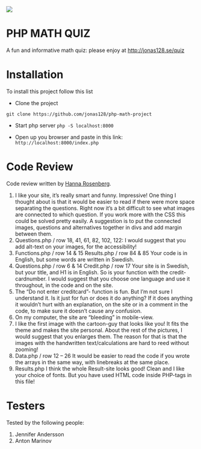 <img src="https://media.giphy.com/media/LweK4Ma6Chp8k/giphy.gif" />

# PHP MATH QUIZ

A fun and informative math quiz: please enjoy at http://jonas128.se/quiz

# Installation

To install this project follow this list

-   Clone the project

```
git clone https://github.com/jonas128/php-math-project
```

-   Start php server `php -S localhost:8000`

-   Open up you browser and paste in this link:
    `http://localhost:8000/index.php`

# Code Review

Code review written by [Hanna Rosenberg](https://github.com/hanna-rosenberg).

1. I like your site, it’s really smart and funny. Impressive! One thing I thought about is that it would be easier to read if there were more space separating the questions. Right now it’s a bit difficult to see what images are connected to which question. If you work more with the CSS this could be solved pretty easily. A suggestion is to put the connected images, questions and alternatives together in divs and add margin between them.
2. Questions.php / row 18, 41, 61, 82, 102, 122: I would suggest that you add alt-text on your images, for the accessibility!
3. Functions.php / row 14 & 15 Results.php / row 84 & 85 Your code is in English, but some words are written in Swedish.
4. Questions.php / row 6 & 14 Credit.php / row 17 Your site is in Swedish, but your title, and H1 is in English. So is your function with the credit-cardnumber. I would suggest that you choose one language and use it throughout, in the code and on the site.
5. The “Do not enter creditcard”- function is fun. But I’m not sure I understand it. Is it just for fun or does it do anything? If it does anything it wouldn’t hurt with an explanation, on the site or in a comment in the code, to make sure it doesn’t cause any confusion.
6. On my computer, the site are “bleeding” in mobile-view.
7. I like the first image with the cartoon-guy that looks like you! It fits the theme and makes the site personal. About the rest of the pictures, I would suggest that you enlarges them. The reason for that is that the images with the handwritten text/calculations are hard to reed without zooming!
8. Data.php / row 12 – 26 It would be easier to read the code if you wrote the arrays in the same way, with linebreaks at the same place.
9. Results.php I think the whole Result-site looks good! Clean and I like your choice of fonts. But you have used HTML code inside PHP-tags in this file!

# Testers

Tested by the following people:

1. Jennifer Andersson
2. Anton Marinov
